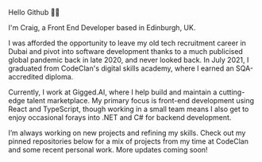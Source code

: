 Hello Github 🤚🏼

I'm Craig, a Front End Developer based in Edinburgh, UK.

I was afforded the opportunity to leave my old tech recruitment career in Dubai and pivot into software development thanks to a much publicised global pandemic back in late 2020, and never looked back. In July 2021, I graduated from CodeClan's digital skills academy, where I earned an SQA-accredited diploma.

Currently, I work at Gigged.AI, where I help build and maintain a cutting-edge talent marketplace. My primary focus is front-end development using React and TypeScript, though working in a small team means I also get to enjoy occasional forays into .NET and C# for backend development.

I’m always working on new projects and refining my skills. Check out my pinned repositories below for a mix of projects from my time at CodeClan and some recent personal work. More updates coming soon!

<!--
**crwils/crwils** is a ✨ _special_ ✨ repository because its `README.md` (this file) appears on your GitHub profile.

Here are some ideas to get you started:

- 🔭 I’m currently working on ...
- 🌱 I’m currently learning ...
- 👯 I’m looking to collaborate on ...
- 🤔 I’m looking for help with ...
- 💬 Ask me about ...
- 📫 How to reach me: ...
- 😄 Pronouns: ...
- ⚡ Fun fact: ...
-->
